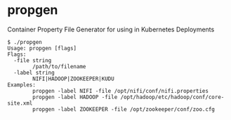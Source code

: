 # propgen
Container Property File Generator for using in Kubernetes Deployments

```
$ ./propgen 
Usage: propgen [flags] 
Flags:
  -file string
        /path/to/filename
  -label string
        NIFI|HADOOP|ZOOKEEPER|KUDU
Examples:
        propgen -label NIFI -file /opt/nifi/conf/nifi.properties
        propgen -label HADOOP -file /opt/hadoop/etc/hadoop/conf/core-site.xml
        propgen -label ZOOKEEPER -file /opt/zookeeper/conf/zoo.cfg
```
